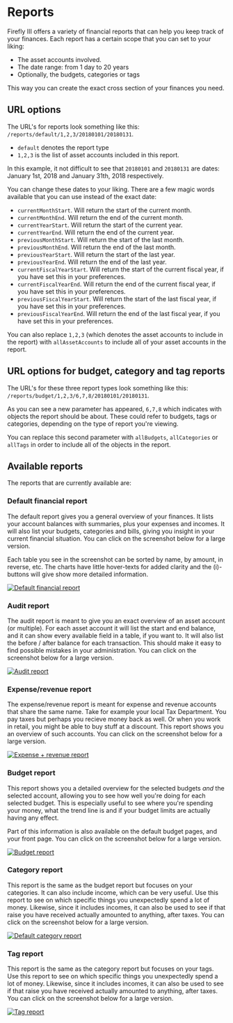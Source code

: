 # Reports

Firefly III offers a variety of financial reports that can help you keep track of your finances. Each report has a certain scope that you can set to your liking:

* The asset accounts involved.
* The date range: from 1 day to 20 years
* Optionally, the budgets, categories or tags

This way you can create the exact cross section of your finances you need.

## URL options

The URL's for reports look something like this: `/reports/default/1,2,3/20180101/20180131`.

* `default` denotes the report type
* `1,2,3` is the list of asset accounts included in this report.

In this example, it not difficult to see that `20180101` and `20180131` are dates: January 1st, 2018 and January 31th, 2018 respectively.

You can change these dates to your liking. There are a few magic words available that you can use instead of the exact date:

* `currentMonthStart`. Will return the start of the current month.
* `currentMonthEnd`. Will return the end of the current month.
* `currentYearStart`. Will return the start of the current year.
* `currentYearEnd`. Will return the end of the current year.
* `previousMonthStart`. Will return the start of the last month.
* `previousMonthEnd`. Will return the end of the last month.
* `previousYearStart`. Will return the start of the last year.
* `previousYearEnd`. Will return the end of the last year.
* `currentFiscalYearStart`. Will return the start of the current fiscal year, if you have set this in your preferences.
* `currentFiscalYearEnd`. Will return the end of the current fiscal year, if you have set this in your preferences.
* `previousFiscalYearStart`. Will return the start of the last fiscal year, if you have set this in your preferences.
* `previousFiscalYearEnd`. Will return the end of the last fiscal year, if you have set this in your preferences.

You can also replace `1,2,3` \(which denotes the asset accounts to include in the report\) with `allAssetAccounts` to include all of your asset accounts in the report.

## URL options for budget, category and tag reports

The URL's for these three report types look something like this: `/reports/budget/1,2,3/6,7,8/20180101/20180131`.

As you can see a new parameter has appeared, `6,7,8` which indicates with objects the report should be about. These could refer to budgets, tags or categories, depending on the type of report you're viewing.

You can replace this second parameter with `allBudgets`, `allCategories` or `allTags` in order to include all of the objects in the report.

## Available reports

The reports that are currently available are:

### Default financial report

The default report gives you a general overview of your finances. It lists your account balances with summaries, plus your expenses and incomes. It will also list your budgets, categories and bills, giving you insight in your current financial situation. You can click on the screenshot below for a large version.

Each table you see in the screenshot can be sorted by name, by amount, in reverse, etc. The charts have little hover-texts for added clarity and the \(i\)-buttons will give show more detailed information.

[![Default financial report](../.gitbook/assets/reports-default-small.png)](https://github.com/firefly-iii/docs/tree/c9b62e39d84df51b4884d3de905da9d97a347577/new-docs/advanced/images/reports-default.png)

### Audit report

The audit report is meant to give you an exact overview of an asset account \(or multiple\). For each asset account it will list the start and end balance, and it can show every available field in a table, if you want to. It will also list the before / after balance for each transaction. This should make it easy to find possible mistakes in your administration. You can click on the screenshot below for a large version.

[![Audit report](../.gitbook/assets/reports-audit-small.png)](https://github.com/firefly-iii/docs/tree/c9b62e39d84df51b4884d3de905da9d97a347577/new-docs/advanced/images/reports-audit.png)

### Expense/revenue report

The expense/revenue report is meant for expense and revenue accounts that share the same name. Take for example your local Tax Department. You pay taxes but perhaps you recieve money back as well. Or when you work in retail, you might be able to buy stuff at a discount. This report shows you an overview of such accounts. You can click on the screenshot below for a large version.

[![Expense + revenue report](../.gitbook/assets/reports-expense-small.png)](https://github.com/firefly-iii/docs/tree/c9b62e39d84df51b4884d3de905da9d97a347577/new-docs/advanced/images/reports-expense.png)

### Budget report

This report shows you a detailed overview for the selected budgets _and_ the selected account, allowing you to see how well you're doing for each selected budget. This is especially useful to see where you're spending your money, what the trend line is and if your budget limits are actually having any effect.

Part of this information is also available on the default budget pages, and your front page. You can click on the screenshot below for a large version.

[![Budget report](../.gitbook/assets/reports-budget-small.png)](https://github.com/firefly-iii/docs/tree/c9b62e39d84df51b4884d3de905da9d97a347577/new-docs/advanced/images/reports-budget.png)

### Category report

This report is the same as the budget report but focuses on your categories. It can also include income, which can be very useful. Use this report to see on which specific things you unexpectedly spend a lot of money. Likewise, since it includes incomes, it can also be used to see if that raise you have received actually amounted to anything, after taxes. You can click on the screenshot below for a large version.

[![Default category report](../.gitbook/assets/reports-category-small.png)](https://github.com/firefly-iii/docs/tree/c9b62e39d84df51b4884d3de905da9d97a347577/new-docs/advanced/images/reports-category.png)

### Tag report

This report is the same as the category report but focuses on your tags. Use this report to see on which specific things you unexpectedly spend a lot of money. Likewise, since it includes incomes, it can also be used to see if that raise you have received actually amounted to anything, after taxes. You can click on the screenshot below for a large version.

[![Tag report](../.gitbook/assets/reports-tag-small.png)](https://github.com/firefly-iii/docs/tree/c9b62e39d84df51b4884d3de905da9d97a347577/new-docs/advanced/images/reports-tag.png)

